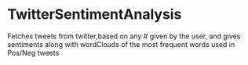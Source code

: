# TwitterSentimentAnalysis
Fetches tweets from twitter,based on any # given by the user, and gives sentiments along with wordClouds of the most frequent words used in Pos/Neg tweets
